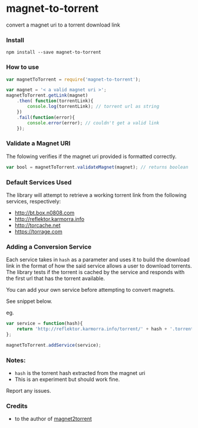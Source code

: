 # magnet-to-torrent
convert a magnet uri to a torrent download link 

### Install 

```shell
npm install --save magnet-to-torrent
```
### How to use

```javascript
var magnetToTorrent = require('magnet-to-torrent');

var magnet = '< a valid magnet uri >';
magnetToTorrent.getLink(magnet)
    .then( function(torrentLink){
        console.log(torrentLink); // torrent url as string
    })
    .fail(function(error){
        console.error(error); // couldn't get a valid link
    });
```

### Validate a Magnet URI

The folowing verifies if the magnet uri provided is formatted correctly.

```javascript
var bool = magnetToTorrent.validateMagnet(magnet); // returns boolean
```

### Default Services Used

The library will attempt to retrieve a working torrent link from the following services, respectively:

- http://bt.box.n0808.com
- http://reflektor.karmorra.info
- http://torcache.net
- https://torrage.com

### Adding a Conversion Service
 
Each service takes in `hash` as a parameter and uses it to build the download link in the 
format of how the said service allows a user to download torrents.
The library tests if the torrent is cached by the service and responds 
with the first url that has the torrent available.

You can add your own service before attempting to convert magnets.

See snippet below.

eg. 
```javascript
var service = function(hash){
    return 'http://reflektor.karmorra.info/torrent/' + hash + '.torrent';
};

magnetToTorrent.addService(service);
```

### Notes:

- `hash` is the torrent hash extracted from the magnet uri
- This is an experiment but should work fine. 

Report any issues.


### Credits

- to the author of [magnet2torrent](https://www.npmjs.com/package/magnet2torrent)
